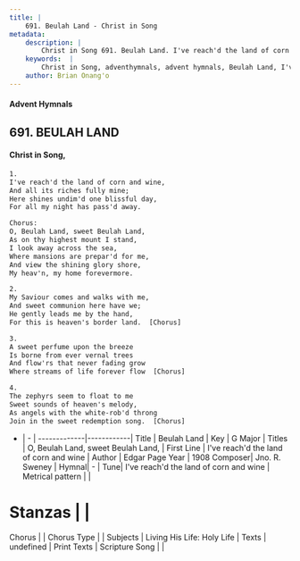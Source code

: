 ```yaml
---
title: |
    691. Beulah Land - Christ in Song
metadata:
    description: |
        Christ in Song 691. Beulah Land. I've reach'd the land of corn and wine, And all its riches fully mine; Here shines undim'd one blissful day, For all my night has pass'd away. Chorus: O, Beulah Land, sweet Beulah Land, As on thy highest mount I stand, I look away across the sea, Where mansions are prepar'd for me, And view the shining glory shore, My heav'n, my home forevermore.
    keywords:  |
        Christ in Song, adventhymnals, advent hymnals, Beulah Land, I've reach'd the land of corn and wine. O, Beulah Land, sweet Beulah Land,
    author: Brian Onang'o
---
```


#### Advent Hymnals
## 691. BEULAH LAND
####  Christ in Song,

```txt
1.
I've reach'd the land of corn and wine,
And all its riches fully mine;
Here shines undim'd one blissful day,
For all my night has pass'd away.

Chorus:
O, Beulah Land, sweet Beulah Land,
As on thy highest mount I stand,
I look away across the sea,
Where mansions are prepar'd for me,
And view the shining glory shore,
My heav'n, my home forevermore.

2.
My Saviour comes and walks with me,
And sweet communion here have we;
He gently leads me by the hand,
For this is heaven's border land.  [Chorus]

3.
A sweet perfume upon the breeze
Is borne from ever vernal trees
And flow'rs that never fading grow
Where streams of life forever flow  [Chorus]

4.
The zephyrs seem to float to me
Sweet sounds of heaven's melody,
As angels with the white-rob'd throng
Join in the sweet redemption song.  [Chorus]

```

- |   -  |
-------------|------------|
Title | Beulah Land |
Key | G Major |
Titles | O, Beulah Land, sweet Beulah Land, |
First Line | I've reach'd the land of corn and wine |
Author | Edgar Page 
Year | 1908
Composer| Jno. R. Sweney |
Hymnal|  - |
Tune| I've reach'd the land of corn and wine |
Metrical pattern | |
# Stanzas |  |
Chorus |  |
Chorus Type |  |
Subjects | Living His Life: Holy Life |
Texts | undefined |
Print Texts | 
Scripture Song |  |
    
